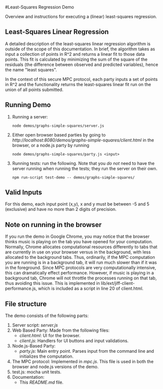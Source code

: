 #Least-Squares Regression Demo

Overview and instructions for executing a (linear) least-squares regression.

## Least-Squares Linear Regression

A detailed description of the least-squares linear regression algorithm is outside of the scope of this documentation.
In brief, the algorithm takes as input a collection of points in R^2 and returns a linear fit to those data points. This
fit is calculated by minimizing the sum of the square of the residuals (the difference between observed and predicted
variables), hence the name "least squares".

In the context of this secure MPC protocol, each party inputs a set of
points in R^2 and the functionality returns the least-squares linear fit run on the union of all points submitted.

## Running Demo
1. Running a server:
    ```shell
    node demos/graphs-simple-squares/server.js
    ```

2. Either open browser based parties by going to *http://localhost:8080/demos/graphs-simple-squares/client.html* in the browser, or a node.js party by running
    ```shell
    node demos/graphs-simple-squares/party.js <input>

3. Running tests: run the following. Note that you *do not* need to have the server running when running the tests; they run the server on their own.
    ```shell
    npm run-script test-demo -- demos/graphs-simple-squares/
    ```

## Valid Inputs
For this demo, each input point (x,y), x and y must be between -5 and 5 (exclusive) and have no more than 2 digits of
precision.

## Note on running in the browser
If you run the demo in Google Chrome, you may notice that the browser thinks music is playing on the tab you have opened
for your computation. Normally, Chrome allocates computational resources differently to tabs that are currently in use
on your browser versus in the background, with less allocated to the background tabs. Thus, ordinarily, if the MPC
computation you are running is in a background tab, it will run much slower than if it was in the foreground. Since MPC
protocols are very computationally intensive, this can dramatically effect performance. However, if music is playing in
a background tab, Chrome will not throttle the processes running on that tab, thus avoiding this issue. This is
implemented in lib/ext/jiff-client-performance.js, which is included as a script in line 20 of client.html.

## File structure
The demo consists of the following parts:
1. Server script: *server.js*
2. Web Based Party: Made from the following files:
    * *client.html*: UI for the browser.
    * *client.js*: Handlers for UI buttons and input validations.
3. Node.js-Based Party:
    * *party.js*: Main entry point. Parses input from the command line and initializes the computation.
4. The MPC protocol: Implemented in *mpc.js*. This file is used in both the browser and node.js versions of the demo.
5. test.js: mocha unit tests.
6. Documentation:
    * This *README.md* file.

